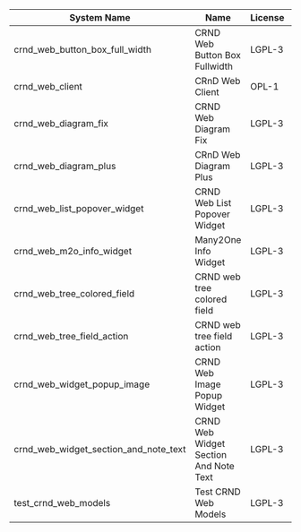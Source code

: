 | System Name | Name | License | Version | Summary | Price |
|---|---|---|---|---|---|
| crnd_web_button_box_full_width | CRND Web Button Box Fullwidth | LGPL-3 | 13.0.0.1.1 | Button_box at the top of the form |  |
| crnd_web_client | CRnD Web Client | OPL-1 | 13.0.1.1.1 | Web Client Extention |  |
| crnd_web_diagram_fix | CRND Web Diagram Fix | LGPL-3 | 13.0.0.1.1 | Fix for web diagram view |  |
| crnd_web_diagram_plus | CRnD Web Diagram Plus | LGPL-3 | 13.0.0.4.1 | Odoo Web Diagram view by CRnD. |  |
| crnd_web_list_popover_widget | CRND Web List Popover Widget | LGPL-3 | 13.0.0.5.1 | Tooltips message for text fields on tree view. |  |
| crnd_web_m2o_info_widget | Many2One Info Widget | LGPL-3 | 13.0.0.4.0 | Many2One Info Widget |  |
| crnd_web_tree_colored_field | CRND web tree colored field | LGPL-3 | 13.0.0.2.0 |  |  |
| crnd_web_tree_field_action | CRND web tree field action | LGPL-3 | 13.0.0.1.0 |  |  |
| crnd_web_widget_popup_image | CRND Web Image Popup Widget | LGPL-3 | 13.0.0.2.0 | Popup images from the binary fields |  |
| crnd_web_widget_section_and_note_text | CRND Web Widget Section And Note Text | LGPL-3 | 13.0.0.0.1 | Makes the standard section_and_note_text widget compatible with CRND Web List Popover Widget. |  |
| test_crnd_web_models | Test CRND Web Models | LGPL-3 | 13.0.0.2.0 | Module for testing web addons. |  |
